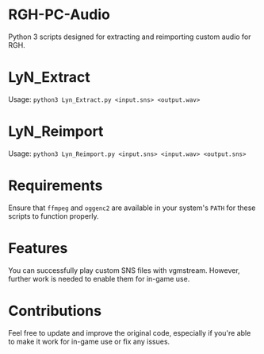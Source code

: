 # RGH-PC-Audio
Python 3 scripts designed for extracting and reimporting custom audio for RGH.

# LyN_Extract
Usage: `python3 Lyn_Extract.py <input.sns> <output.wav>`

# LyN_Reimport
Usage: `python3 Lyn_Reimport.py <input.sns> <input.wav> <output.sns>`

# Requirements
Ensure that `ffmpeg` and `oggenc2` are available in your system's `PATH` for these scripts to function properly.

# Features
You can successfully play custom SNS files with vgmstream. However, further work is needed to enable them for in-game use.

# Contributions
Feel free to update and improve the original code, especially if you're able to make it work for in-game use or fix any issues.
